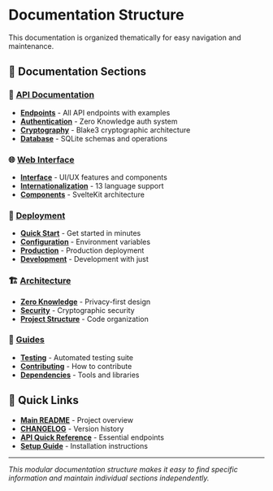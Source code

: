 # Documentation Structure

This documentation is organized thematically for easy navigation and maintenance.

## 📁 Documentation Sections

### 🔌 [API Documentation](./api/)

- **[Endpoints](./api/endpoints.md)** - All API endpoints with examples
- **[Authentication](./api/authentication.md)** - Zero Knowledge auth system
- **[Cryptography](./api/cryptography.md)** - Blake3 cryptographic architecture
- **[Database](./api/database.md)** - SQLite schemas and operations

### 🌐 [Web Interface](./web/)

- **[Interface](./web/interface.md)** - UI/UX features and components
- **[Internationalization](./web/internationalization.md)** - 13 language support
- **[Components](./web/components.md)** - SvelteKit architecture

### 🚀 [Deployment](./deployment/)

- **[Quick Start](./deployment/quick-start.md)** - Get started in minutes
- **[Configuration](./deployment/configuration.md)** - Environment variables
- **[Production](./deployment/production.md)** - Production deployment
- **[Development](./deployment/development.md)** - Development with just

### 🏗️ [Architecture](./architecture/)

- **[Zero Knowledge](./architecture/zero-knowledge.md)** - Privacy-first design
- **[Security](./architecture/security.md)** - Cryptographic security
- **[Project Structure](./architecture/project-structure.md)** - Code organization

### 📖 [Guides](./guides/)

- **[Testing](./guides/testing.md)** - Automated testing suite
- **[Contributing](./guides/contributing.md)** - How to contribute
- **[Dependencies](./guides/dependencies.md)** - Tools and libraries

## 🔗 Quick Links

- **[Main README](../README.md)** - Project overview
- **[CHANGELOG](../CHANGELOG.md)** - Version history
- **[API Quick Reference](./api/endpoints.md#quick-reference)** - Essential endpoints
- **[Setup Guide](./deployment/quick-start.md)** - Installation instructions

---

_This modular documentation structure makes it easy to find specific information and maintain individual sections independently._
